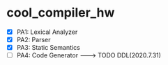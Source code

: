 # cool_compiler_hw
- [x] PA1: Lexical Analyzer
- [x] PA2: Parser
- [x] PA3: Static Semantics
- [ ] PA4: Code Generator ---> TODO DDL(2020.7.31)

